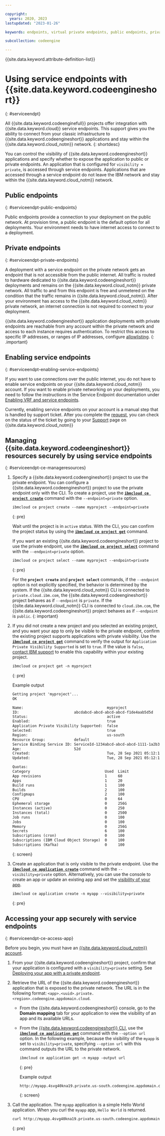 ```yaml
---

copyright:
  years: 2020, 2023
lastupdated: "2023-01-26"

keywords: endpoints, virtual private endpoints, public endpoints, private endpoints, service endpoints

subcollection: codeengine

---
```


{{site.data.keyword.attribute-definition-list}}

# Using service endpoints with {{site.data.keyword.codeengineshort}}
{: #serviceendpt}

All {{site.data.keyword.codeenginefull}} projects offer integration with {{site.data.keyword.cloud}} service endpoints. This support gives you the ability to connect from your classic infrastructure  to {{site.data.keyword.codeengineshort}} applications and stay within the {{site.data.keyword.cloud_notm}} network. 
{: shortdesc}

You can control the visibility of {{site.data.keyword.codeengineshort}} applications and specify whether to expose the application to public or private endpoints. An application that is configured for `visibility = private`, is accessed through service endpoints.  Applications that are accessed through a service endpoint do not leave the IBM network and stay within the {{site.data.keyword.cloud_notm}} network. 

## Public endpoints
{: #serviceendpt-public-endpoints}

Public endpoints provide a connection to your deployment on the public network. At provision time, a public endpoint is the default option for all deployments. Your environment needs to have internet access to connect to a deployment.

## Private endpoints
{: #serviceendpt-private-endpoints}

A deployment with a service endpoint on the private network gets an endpoint that is not accessible from the public internet. All traffic is routed to hardware dedicated to {{site.data.keyword.codeengineshort}} deployments and remains on the {{site.data.keyword.cloud_notm}} private network. All traffic to and from this endpoint is free and unmetered on the condition that the traffic remains in {{site.data.keyword.cloud_notm}}. After your environment has access to the {{site.data.keyword.cloud_notm}} private network, an internet connection is not required to connect to your deployment.

{{site.data.keyword.codeengineshort}} application deployments with private endpoints are reachable from any account within the private network and access to each instance requires authentication. To restrict this access to specific IP addresses, or ranges of IP addresses, configure [allowlisting](/docs/cloud-databases?topic=cloud-databases-allowlisting). 
{: .important}

## Enabling service endpoints
{: #serviceendpt-enabling-service-endpoints}

If you want to use connections over the public internet, you do not have to enable service endpoints on your {{site.data.keyword.cloud_notm}} account. If you want to enable private networking on your deployments, you need to follow the instructions in the Service Endpoint documentation under [Enabling VRF and service endpoints](/docs/account?topic=account-vrf-service-endpoint).

Currently, enabling service endpoints on your account is a manual step that is handled by support ticket. After you complete the [request](/docs/account?topic=account-vrf-service-endpoint#service-endpoint), you can check on the status of the ticket by going to your [Support](https://cloud.ibm.com/unifiedsupport/cases/manage) page on {{site.data.keyword.cloud_notm}}

## Managing {{site.data.keyword.codeengineshort}} resources securely by using service endpoints
{: #serviceendpt-ce-manageresources}


1. Specify a {{site.data.keyword.codeengineshort}} project to use the private endpoint. You can configure a {{site.data.keyword.codeengineshort}} project to use the private endpoint only with the CLI. To create a project, use the  [**`ibmcloud ce project create`**](/docs/codeengine?topic=codeengine-cli#cli-project-create) command with the `--endpoint=private` option.

    ```txt
    ibmcloud ce project create --name myproject --endpoint=private 
    ```
    {: pre}

    Wait until the project is in `active` status. With the CLI, you can confirm the project status by using the  [**`ibmcloud ce project get`**](/docs/codeengine?topic=codeengine-cli#cli-project-get) command.

    If you want an existing {{site.data.keyword.codeengineshort}} project to use the private endpoint, use the [**`ibmcloud ce project select`**](/docs/codeengine?topic=codeengine-cli#cli-project-select) command with the `--endpoint=private` option.

    ```txt
    ibmcloud ce project select --name myproject --endpoint=private
    ```
    {: pre}

    For the **`project create`** and **`project select`** commands, if the `--endpoint` option is not explicitly specified, the behavior is determined by the system. If the {{site.data.keyword.cloud_notm}} CLI is connected to `private.cloud.ibm.com`, the {{site.data.keyword.codeengineshort}} project behaves as if `--endpoint` is `private`. If the {{site.data.keyword.cloud_notm}} CLI is connected to `cloud.ibm.com`, the {{site.data.keyword.codeengineshort}} project behaves as if `--endpoint` is `public`.
    {: important}

2. If you did not create a new project and you selected an existing project, and you want your app to only be visible to the private endpoint, confirm the existing project supports applications with private visibility. Use the  [**`ibmcloud ce project get`**](/docs/codeengine?topic=codeengine-cli#cli-project-get) command to verify the output for `Application Private Visibility Supported` is set to `true`. If the value is `false`, [contact IBM support](/docs/codeengine?topic=codeengine-get-support) to enable this capability within your existing project.

    ```txt
    ibmcloud ce project get -n myproject
    ```
    {: pre}

    Example output

    ```txt 
    Getting project 'myproject'...
    OK

    Name:                                      myproject  
    ID:                         abcdabcd-abcd-abcd-abcd-f1de4aab5d5d
    Status:                                    active  
    Enabled:                                   true  
    Application Private Visibility Supported:  false  
    Selected:                                  true  
    Region:                                    us-south 
    Resource Group:             default
    Service Binding Service ID: ServiceId-1234abcd-abcd-abcd-1111-1a2b3c4d5e6f
    Age:                        52d 
    Created:                                   Tue, 28 Sep 2021 05:12:16 -0500  
    Updated:                                   Tue, 28 Sep 2021 05:12:19 -0500  

    Quotas:    
    Category                                  Used  Limit  
    App revisions                             1     60  
    Apps                                      1     20  
    Build runs                                1     100  
    Builds                                    2     100  
    Configmaps                                2     100  
    CPU                                       0     64  
    Ephemeral storage                         0     256G  
    Instances (active)                        0     250  
    Instances (total)                         0     2500  
    Job runs                                  0     100  
    Jobs                                      0     100  
    Memory                                    0     256G  
    Secrets                                   6     100  
    Subscriptions (cron)                      0     100  
    Subscriptions (IBM Cloud Object Storage)  0     100  
    Subscriptions (Kafka)                     0     100
    ```
    {: screen}

3. Create an application that is only visible to the private endpoint. Use the  [**`ibmcloud ce application create`**](/docs/codeengine?topic=codeengine-cli#cli-application-create) command with the `--visibility=private` option. Alternatively, you can use the console to create an app or update an existing app and set the [visibility of your app](/docs/codeengine?topic=codeengine-application-workloads#optionsvisibility).

    ```txt
    ibmcloud ce application create -n myapp --visibility=private
    ```
    {: pre}



## Accessing your app securely with service endpoints
{: #serviceendpt-ce-access-app}

Before you begin, you must have an [{{site.data.keyword.cloud_notm}} account](https://cloud.ibm.com/registration).

1. From your {{site.data.keyword.codeengineshort}} project, confirm that your application is configured with a `visibility=private` setting. See [Deploying your app with a private endpoint](/docs/codeengine?topic=codeengine-application-workloads#app-endpoint-private). 

2. Retrieve the URL of the {{site.data.keyword.codeengineshort}} application that is exposed to the private network. The URL is in the following format: `<app>.<uuid>.private.<region>.codeengine.appdomain.cloud`.
    * From the {{site.data.keyword.codeengineshort}} console, go to the **Domain mapping** tab for your application to view the visibility of an app and its available URLs. 
    * From the [{{site.data.keyword.codeengineshort}} CLI](/docs/codeengine?topic=codeengine-install-cli), use the [**`ibmcloud ce application get`**](/docs/codeengine?topic=codeengine-cli#cli-application-get) command with the `--option url` option. In the following example, because the visibility of the `myapp` is set to  `visibility=private`, specifying `--option url` with this command outputs the URL to the private network. 

        ```txt
        ibmcloud ce application get -n myapp -output url
        ```
        {: pre}

        Example output

        ```txt 
        http://myapp.4svg40kna19.private.us-south.codeengine.appdomain.cloud
        ```
        {: screen}

3. Call the application. The `myapp` application is a simple Hello World application. When you curl the `myapp` app, `Hello World` is returned.

   ```txt
   curl http://myapp.4svg40kna19.private.us-south.codeengine.appdomain.cloud
    ```
   {: pre}





